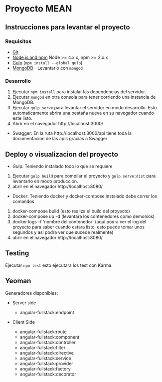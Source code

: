 # Proyecto MEAN

## Instrucciones para levantar el proyecto

### Requisitos

- [Git](https://git-scm.com/)
- [Node.js and npm](nodejs.org) Node >= 4.x.x, npm >= 2.x.x
- [Gulp](http://gulpjs.com/) (`npm install --global gulp`)
- [MongoDB](https://www.mongodb.org/) - Levantarlo con `mongod`

### Desarrollo

1. Ejecutar `npm install` para instalar las dependencias del servidor.
2. Ejecutar `mongod` en otra consola para tener corriendo una instancia de MongoDB.
3. Ejecutar `gulp serve` para levantar el servidor en modo desarrollo. Esto automaticamente abrira una pestaña nueva en su navegador cuando este listo.
4. Abrir en el navegador http://localhost:3000/

* Swagger: En la ruta http://localhost:3000/api tiene toda la documentacion de las apis gracias a Swagger

## Deploy o visualizacion del proyecto

- Gulp: Teniendo instalado todo lo que se requiere

1. Ejecutar `gulp build` para compilar el proyecto y `gulp serve:dist` para levantarlo en modo produccion.
2. abrir en el navegador http://localhost:8080/

- Docker: Teniendo docker y docker-compose instalado debe correr los comandos 

1. docker-compose build (esto realiza el build del proyecto)
2. docker-compose up -d (levantara los contenedores como demonios)
3. docker logs -f 'nombre del contenedor' (aqui podra ver el log del proyecto para saber cuando estara listo, esto puede tomar unos segundos y asi podra ver que sucede realmente)
4. abrir en el navegador http://localhost:8080/

## Testing

Ejecutar `npm test` esto ejecutara los test con Karma.

## Yeoman

Generadores disponibles:

* Server side
    - angular-fullstack:endpoint

* Client Side
    - angular-fullstack:route
    - angular-fullstack:component
    - angular-fullstack:controller
    - angular-fullstack:filter
    - angular-fullstack:directive
    - angular-fullstack:service
    - angular-fullstack:provider
    - angular-fullstack:factory
    - angular-fullstack:decorator


